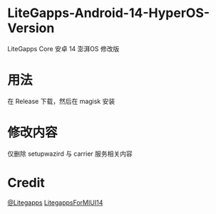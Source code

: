# LiteGapps-Android-14-HyperOS-Version
LiteGapps Core 安卓 14 澎湃OS 修改版


# 用法
在 Release 下载，然后在 magisk 安装

# 修改内容

仅删除 setupwazird 与 carrier 服务相关内容

# Credit
[@Litegapps](https://github.com/litegapps)
[LitegappsForMIUI14](https://github.com/67au/LitegappsForMIUI14)
